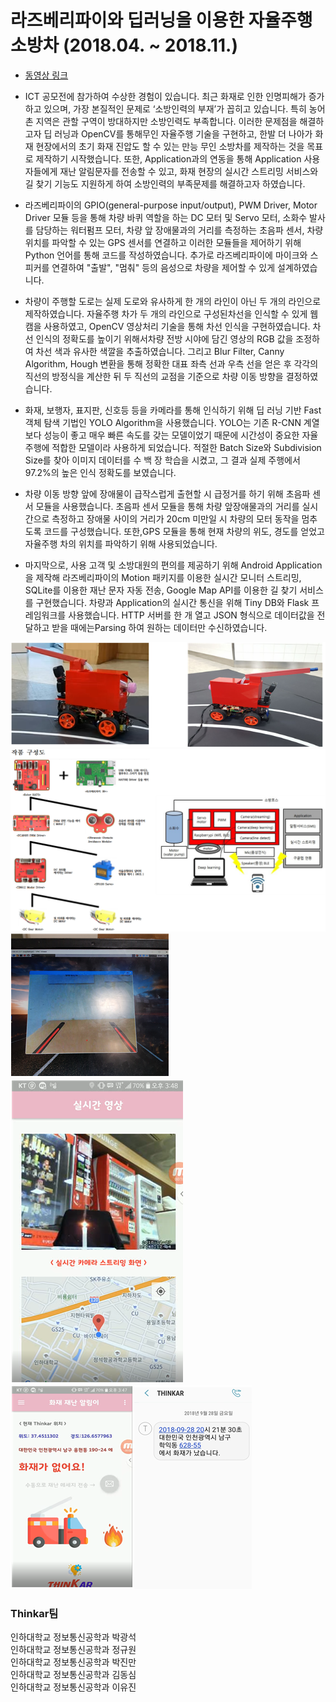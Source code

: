 # 라즈베리파이와 딥러닝을 이용한 자율주행 소방차 (2018.04. ~ 2018.11.)  
* [동영상 링크](https://www.youtube.com/watch?v=jL21FWIVxNI&t=8s "유튜브")  

* ICT 공모전에 참가하여 수상한 경험이 있습니다. 최근 화재로 인한 인명피해가 증가하고 있으며, 가장 본질적인 문제로 ‘소방인력의 부재’가 꼽히고 있습니다. 특히 농어촌 지역은 관할 구역이 방대하지만 소방인력도 부족합니다. 이러한 문제점을 해결하고자 딥 러닝과 OpenCV를 통해무인 자율주행 기술을 구현하고, 한발 더 나아가 화재 현장에서의 초기 화재 진압도 할 수 있는 만능 무인 소방차를 제작하는 것을 목표로 제작하기 시작했습니다. 또한, Application과의 연동을 통해 Application 사용자들에게 재난 알림문자를 전송할 수 있고, 화재 현장의 실시간 스트리밍 서비스와 길 찾기 기능도 지원하게 하여 소방인력의 부족문제를 해결하고자 하였습니다.  
* 라즈베리파이의 GPIO(general-purpose input/output), PWM Driver, Motor Driver 모듈 등을 통해 차량 바퀴 역할을 하는 DC 모터 및 Servo 모터, 소화수 발사를 담당하는 워터펌프 모터, 차량 앞 장애물과의 거리를 측정하는 초음파 센서, 차량 위치를 파악할 수 있는 GPS 센서를 연결하고 이러한 모듈들을 제어하기 위해 Python 언어를 통해 코드를 작성하였습니다. 추가로 라즈베리파이에 마이크와 스피커를 연결하여 "출발", "멈춰" 등의 음성으로 차량을 제어할 수 있게 설계하였습니다.  
* 차량이 주행할 도로는 실제 도로와 유사하게 한 개의 라인이 아닌 두 개의 라인으로 제작하였습니다. 자율주행 차가 두 개의 라인으로 구성된차선을 인식할 수 있게 웹캠을 사용하였고, OpenCV 영상처리 기술을 통해 차선 인식을 구현하였습니다. 차선 인식의 정확도를 높이기 위해서차량 전방 시야에 담긴 영상의 RGB 값을 조정하여 차선 색과 유사한 색깔을 추출하였습니다. 그리고 Blur Filter, Canny Algorithm, Hough 변환을 통해 정확한 대표 좌측 선과 우측 선을 얻은 후 각각의 직선의 방정식을 계산한 뒤 두 직선의 교점을 기준으로 차량 이동 방향을 결정하였습니다.  
* 화재, 보행자, 표지판, 신호등 등을 카메라를 통해 인식하기 위해 딥 러닝 기반 Fast 객체 탐색 기법인 YOLO Algorithm을 사용했습니다. YOLO는 기존 R-CNN 계열보다 성능이 좋고 매우 빠른 속도를 갖는 모델이었기 때문에 시간성이 중요한 자율주행에 적합한 모델이라 사용하게 되었습니다. 적절한 Batch Size와 Subdivision Size를 찾아 이미지 데이터를 수 백 장 학습을 시켰고, 그 결과 실제 주행에서 97.2%의 높은 인식 정확도를 보였습니다.  
* 차량 이동 방향 앞에 장애물이 급작스럽게 출현할 시 급정거를 하기 위해 초음파 센서 모듈을 사용했습니다. 초음파 센서 모듈을 통해 차량 앞장애물과의 거리를 실시간으로 측정하고 장애물 사이의 거리가 20cm 미만일 시 차량의 모터 동작을 멈추도록 코드를 구성했습니다. 또한,GPS 모듈을 통해 현재 차량의 위도, 경도를 얻었고 자율주행 차의 위치를 파악하기 위해 사용되었습니다.  
* 마지막으로, 사용 고객 및 소방대원의 편의를 제공하기 위해 Android Application을 제작해 라즈베리파이의 Motion 패키지를 이용한 실시간 모니터 스트리밍, SQLite를 이용한 재난 문자 자동 전송, Google Map API를 이용한 길 찾기 서비스를 구현했습니다. 차량과 Application의 실시간 통신을 위해 Tiny DB와 Flask 프레임워크를 사용했습니다. HTTP 서버를 한 개 열고 JSON 형식으로 데이터값을 전달하고 받을 때에는Parsing 하여 원하는 데이터만 수신하였습니다.

![image](./설명1.png)  
![image](./설명2.png)
![image](./설명3.png)  
![image](./설명4.png)
![image](./설명5.png)  

### Thinkar팀  
인하대학교 정보통신공학과 박광석  
인하대학교 정보통신공학과 정규원  
인하대학교 정보통신공학과 박진만  
인하대학교 정보통신공학과 김동심  
인하대학교 정보통신공학과 이유진  
